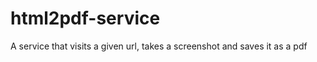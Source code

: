 html2pdf-service
================

A service that visits a given url, takes a screenshot and saves it as a pdf
